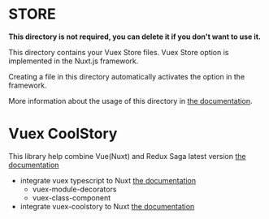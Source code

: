# STORE

**This directory is not required, you can delete it if you don't want to use it.**

This directory contains your Vuex Store files.
Vuex Store option is implemented in the Nuxt.js framework.

Creating a file in this directory automatically activates the option in the framework.

More information about the usage of this directory in [the documentation](https://nuxtjs.org/guide/vuex-store).

# Vuex CoolStory

This library help combine Vue(Nuxt) and Redux Saga latest version [the documentation](https://github.com/niklv/vuex-coolstory)

- integrate vuex typescript to Nuxt [the documentation](https://typescript.nuxtjs.org/cookbook/store/)
  - vuex-module-decorators
  - vuex-class-component
- integrate vuex-coolstory to Nuxt [the documentation](https://github.com/niklv/vuex-coolstory)